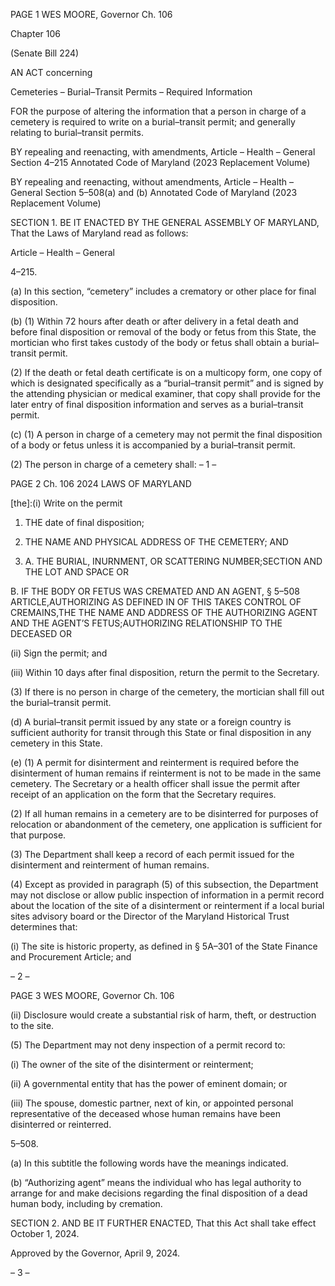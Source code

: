PAGE 1
WES MOORE, Governor Ch. 106

Chapter 106

(Senate Bill 224)

AN ACT concerning

Cemeteries – Burial–Transit Permits – Required Information

FOR the purpose of altering the information that a person in charge of a cemetery is
required to write on a burial–transit permit; and generally relating to burial–transit
permits.

BY repealing and reenacting, with amendments,
Article – Health – General
Section 4–215
Annotated Code of Maryland
(2023 Replacement Volume)

BY repealing and reenacting, without amendments,
Article – Health – General
Section 5–508(a) and (b)
Annotated Code of Maryland
(2023 Replacement Volume)

SECTION 1. BE IT ENACTED BY THE GENERAL ASSEMBLY OF MARYLAND,
That the Laws of Maryland read as follows:

Article – Health – General

4–215.

(a) In this section, “cemetery” includes a crematory or other place for final
disposition.

(b) (1) Within 72 hours after death or after delivery in a fetal death and before
final disposition or removal of the body or fetus from this State, the mortician who first
takes custody of the body or fetus shall obtain a burial–transit permit.

(2) If the death or fetal death certificate is on a multicopy form, one copy of
which is designated specifically as a “burial–transit permit” and is signed by the attending
physician or medical examiner, that copy shall provide for the later entry of final disposition
information and serves as a burial–transit permit.

(c) (1) A person in charge of a cemetery may not permit the final disposition
of a body or fetus unless it is accompanied by a burial–transit permit.

(2) The person in charge of a cemetery shall:
– 1 –

PAGE 2
Ch. 106 2024 LAWS OF MARYLAND

[the]:(i) Write on the permit

1. THE date of final disposition;

2. THE NAME AND PHYSICAL ADDRESS OF THE
CEMETERY; AND

3. A. THE BURIAL, INURNMENT, OR SCATTERING
NUMBER;SECTION AND THE LOT AND SPACE OR

B. IF THE BODY OR FETUS WAS CREMATED AND AN
AGENT, § 5–508 ARTICLE,AUTHORIZING AS DEFINED IN OF THIS TAKES CONTROL OF
CREMAINS,THE THE NAME AND ADDRESS OF THE AUTHORIZING AGENT AND THE
AGENT’S FETUS;AUTHORIZING RELATIONSHIP TO THE DECEASED OR

(ii) Sign the permit; and

(iii) Within 10 days after final disposition, return the permit to the
Secretary.

(3) If there is no person in charge of the cemetery, the mortician shall fill
out the burial–transit permit.

(d) A burial–transit permit issued by any state or a foreign country is sufficient
authority for transit through this State or final disposition in any cemetery in this State.

(e) (1) A permit for disinterment and reinterment is required before the
disinterment of human remains if reinterment is not to be made in the same cemetery. The
Secretary or a health officer shall issue the permit after receipt of an application on the
form that the Secretary requires.

(2) If all human remains in a cemetery are to be disinterred for purposes
of relocation or abandonment of the cemetery, one application is sufficient for that purpose.

(3) The Department shall keep a record of each permit issued for the
disinterment and reinterment of human remains.

(4) Except as provided in paragraph (5) of this subsection, the Department
may not disclose or allow public inspection of information in a permit record about the
location of the site of a disinterment or reinterment if a local burial sites advisory board or
the Director of the Maryland Historical Trust determines that:

(i) The site is historic property, as defined in § 5A–301 of the State
Finance and Procurement Article; and

– 2 –

PAGE 3
WES MOORE, Governor Ch. 106

(ii) Disclosure would create a substantial risk of harm, theft, or
destruction to the site.

(5) The Department may not deny inspection of a permit record to:

(i) The owner of the site of the disinterment or reinterment;

(ii) A governmental entity that has the power of eminent domain; or

(iii) The spouse, domestic partner, next of kin, or appointed personal
representative of the deceased whose human remains have been disinterred or reinterred.

5–508.

(a) In this subtitle the following words have the meanings indicated.

(b) “Authorizing agent” means the individual who has legal authority to arrange
for and make decisions regarding the final disposition of a dead human body, including by
cremation.

SECTION 2. AND BE IT FURTHER ENACTED, That this Act shall take effect
October 1, 2024.

Approved by the Governor, April 9, 2024.

– 3 –